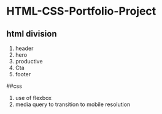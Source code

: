 # HTML-CSS-Portfolio-Project

## html division
1. header
2. hero
3. productive
4. Cta
5. footer

##css
1. use of flexbox 
2. media query to transition to mobile resolution
